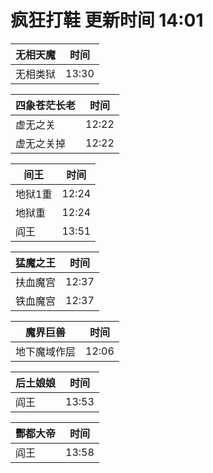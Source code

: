 # 疯狂打鞋 更新时间 14:01

| 无相天魔   | 时间    |
|--------|-------|
| 无相类狱 | 13:30 |

| 四象苍茫长老   | 时间    |
|--------|-------|
| 虚无之关 | 12:22 |
| 虚无之关掉 | 12:22 |

| 间王   | 时间    |
|--------|-------|
| 地狱1重 | 12:24 |
| 地狱重 | 12:24 |
| 阎王 | 13:51 |

| 猛魔之王   | 时间    |
|--------|-------|
| 扶血魔宫 | 12:37 |
| 铁血魔宫 | 12:37 |

| 魔界巨兽   | 时间    |
|--------|-------|
| 地下魔域作层 | 12:06 |

| 后土娘娘   | 时间    |
|--------|-------|
| 阎王 | 13:53 |

| 酆都大帝   | 时间    |
|--------|-------|
| 阎王 | 13:58 |